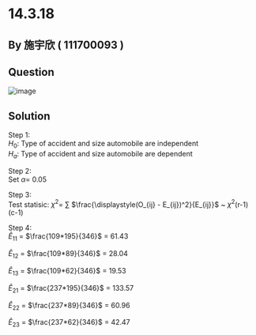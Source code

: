 # 14.3.18

## By 施宇欣 ( 111700093 )

## Question
![image](https://github.com/HWTeng-Course/202402-Statistics/assets/162299840/d694cc27-52c9-46cd-81a8-6cea5770638a)

## Solution
Step 1: \
$H_0$: Type of accident and size automobile are independent \
$H_a$: Type of accident and size automobile are dependent

Step 2: \
Set $\alpha$= 0.05

Step 3: \
Test statisic: $\chi^2$= $\sum$ $\frac{\displaystyle(O_{ij} - E_{ij})^2}{E_{ij}}$ ~ $\chi^2$(r-1)(c-1)

Step 4: \
$\hat{E}_{11}$ = $\frac{109*195}{346}$ = 61.43 

$\hat{E}_{12}$ = $\frac{109*89}{346}$ = 28.04

$\hat{E}_{13}$ = $\frac{109*62}{346}$ = 19.53

$\hat{E}_{21}$ = $\frac{237*195}{346}$ = 133.57

$\hat{E}_{22}$ = $\frac{237*89}{346}$ = 60.96

$\hat{E}_{23}$ = $\frac{237*62}{346}$ = 42.47








